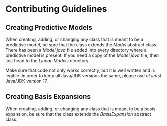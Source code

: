 # Contributing Guidelines

## Creating Predictive Models

When creating, adding, or changing any class that is meant to be a predictive model, be sure that the class extends the *Model*
abstract class. There has been a *Model.java* file added into every directory where a predictive model is present. If you need 
a copy of the *Model.java* file, then just head to the *Linear-Models* directory.

Make sure that code not only works correctly, but it is well written and is legible. In order to keep all Java/JDK versions the same,
please use *at least* Java/JDK version 17.

## Creating Basis Expansions

When creating, adding, or changing any class that is meant to be a basis expansion, be sure that the class extends the *BasisExpansion*
abstract class.
